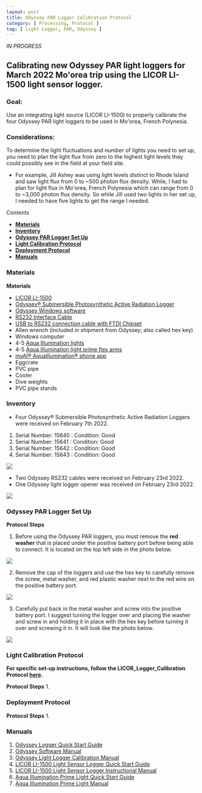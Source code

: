 ```yaml
---
layout: post
title: Odyssey PAR Logger Calibration Protocol
category: [ Processing, Protocol ]
tag: [ Light Logger, PAR, Odyssey ]
---
```


*IN PROGRESS*

## Calibrating new Odyssey PAR light loggers for March 2022 Mo'orea trip using the LICOR LI-1500 light sensor logger.

### Goal:
Use an integrating light source (LICOR LI-1500) to properly calibrate the four Odyssey PAR light loggers to be used in Mo'orea, French Polynesia.

### Considerations:
To determine the light fluctuations and number of lights you need to set up, you need to plan the light flux from zero to the highest light levels they could possibly see in the field at your field site.
  - For example, Jill Ashey was using light levels distinct to Rhode Island and saw light flux from 0 to ~500 photon flux density. While, I had to plan for light flux in Mo'orea, French Polynesia which can range from 0 to ~3,000 photon flux density. So while Jill used two lights in her set up, I needed to have five lights to get the range I needed.

Contents
- [**Materials**](#Materials)
- [**Inventory**](#Inventory)
- [**Odyssey PAR Logger Set Up**](#set_up)
- [**Light Calibration Protocol**](#Light_cal)
- [**Deployment Protocol**](#Deployment)
- [**Manuals**](#Manuals)

### <a name="Materials"></a> **Materials**

**Materials**
 - [LICOR LI-1500](https://www.licor.com/env/products/light/light_logger)
 - [Odyssey® Submersible Photosynthetic Active Radiation Logger](http://odysseydatarecording.com/index.php?route=product/product&product_id=98)
 - [Odyssey Windows software](http://odysseydatarecording.com/index.php?route=product/category&path=66)
 - [RS232 Interface Cable](http://odysseydatarecording.com/index.php?route=product/product&product_id=56)
 - [USB to RS232 connection cable with FTDI Chipset](https://www.amazon.com/Adapter-Chipset，DB9-Serial-Converter-Windows/dp/B0759HSLP1/ref=sr_1_3?crid=2EWXCCFMD2UE8&keywords=USB-to-RS-232+FTDI+chipset+adapter+cable&qid=1645647165&sprefix=usb-to-rs-232+ftdi+chipset+adapter+cable%2Caps%2C68&sr=8-3)
 - Allen wrench (included in shipment from Odyssey; also called hex key)
 - Windows computer
 - 4-5 [Aqua Illumination lights](https://www.aquaillumination.com/products/prime)
 - 4-5 [Aqua Illumination light prime flex arms](https://www.aquaillumination.com/accessories)
 - [myAI® AquaIllumination® phone app](https://www.aquaillumination.com/app)
 - Eggcrate
 - PVC pipe
 - Cooler
 - Dive weights
 - PVC pipe stands

###  <a name="Inventory"></a> **Inventory**

 - Four Odyssey® Submersible Photosynthetic Active Radiation Loggers were received on February 7th 2022.

  1. Serial Number: 15640 : Condition: Good
  2. Serial Number: 15641 : Condition: Good
  3. Serial Number: 15642 : Condition: Good
  4. Serial Number: 15643 : Condition: Good

![](https://raw.githubusercontent.com/daniellembecker/DanielleBecker_Lab_Notebook/master/images/Odyssey_PAR_loggers.jpg)

 - Two Odyssey RS232 cables were received on February 23rd 2022.
 - One Odyssey light logger opener was received on February 23rd 2022.

 ![](https://raw.githubusercontent.com/daniellembecker/DanielleBecker_Lab_Notebook/master/images/Odyssey_RS232_cables.jpg)


###  <a name="set_up"></a> **Odyssey PAR Logger Set Up**

**Protocol Steps**
1. Before using the Odyssey PAR loggers, you must remove the **red washer** that is placed under the positive battery port before being able to connect. It is located on the top left side in the photo below.

![](https://raw.githubusercontent.com/daniellembecker/DanielleBecker_Lab_Notebook/master/images/Odyssey_red_washer.jpg)

2. Remove the cap of the loggers and use the hex key to carefully remove the screw, metal washer, and red plastic washer next to the red wire on the positive battery port.

![](https://raw.githubusercontent.com/daniellembecker/DanielleBecker_Lab_Notebook/master/images/Odyssey_red_washer_screw_removed.jpg)

3. Carefully put back in the metal washer and screw into the positive battery port. I suggest turning the logger over and placing the washer and screw in and holding it in place with the hex key before turning it over and screwing it in. It will look like the photo below.

![](https://raw.githubusercontent.com/daniellembecker/DanielleBecker_Lab_Notebook/master/images/Odyssey_red_washer_removed.jpg)


###  <a name="Light_cal"></a> **Light Calibration Protocol**

**For specific set-up instructions, follow the LICOR_Logger_Calibration Protocol [here](https://github.com/Putnam-Lab/Lab_Management/blob/master/Lab_Resources/Equipment_Protocols/LICOR_logger_calibration.md).**

**Protocol Steps**
1.

###  <a name="Deployment"></a> **Deployment Protocol**

**Protocol Steps**
1.

###  <a name="Manuals"></a> **Manuals**

1. [Odyssey Logger Quick Start Guide](http://odysseydatarecording.com/download/odyssey_quick_start_guide.pdf)
2. [Odyssey Software Manual](http://odysseydatarecording.com/download/Odyssey%20Data%20Logging%20Software.pdf)
3. [Odyssey Light Logger Calibration Manual](http://odysseydatarecording.com/download/Lightlogger_Calibration.pdf)
4. [LICOR LI-1500 Light Sensor Logger Quick Start Guide](https://www.licor.com/documents/rke3p4y3iiw6rbvo0avo)
5. [LICOR LI-1500 Light Sensor Logger Instructional Manual](https://www.licor.com/documents/8rfi562py811yba94yvk)
6. [Aqua Illumination Prime Light Quick Start Guide](https://furiousfish.es/img/cms/AQUAILLUMINATION%20AI%20PRIME.pdf)
7. [Aqua Illumination Prime Light Manual](https://furiousfish.es/img/cms/AQUAILLUMINATION%20AI%20PRIME.pdf)
